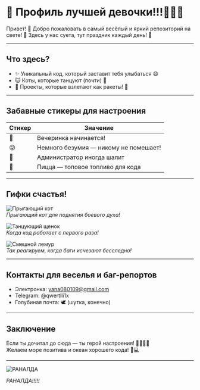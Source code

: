 # 🎉 Профиль лучшей девочки!!!🫦🫦🫦

Привет! 👋 Добро пожаловать в самый весёлый и яркий репозиторий на свете! 🚀 Здесь у нас суета, тут праздник каждый день! 🎉

---

## Что здесь?

- ✨ Уникальный код, который заставит тебя улыбаться 😄
- 🐱 Коты, которые танцуют (почти) 💃
- 🚀 Проекты, которые взлетают как ракеты! 🚀

---

## Забавные стикеры для настроения

| Стикер               | Значение                        |
|----------------------|--------------------------------|
| 🎉                   | Вечеринка начинается!          |
| 😜                   | Немного безумия — никому не помешает! |
| 🐒                   | Администратор иногда шалит      |
| 🍕                   | Пицца — топовое топливо для кода |

---

## Гифки счастья!

![Прыгающий кот](https://media.giphy.com/media/JIX9t2j0ZTN9S/giphy.gif)  
*Прыгающий кот для поднятия боевого духа!*

![Танцующий щенок](https://media.giphy.com/media/yoJC2Olx0ekMy2nX7W/giphy.gif)  
*Когда код работает с первого раза!*

![Смешной лемур](https://media.giphy.com/media/3oEjI6SIIHBdRxXI40/giphy.gif)  
*Так реагируем, когда баги исчезают бесследно!*

---

## Контакты для веселья и баг-репортов

- Электронка: yana080109@gmail.com
- Telegram: @qwertlli1x
- Голубиная почта: 🕊️ (шутка, конечно)

---

## Заключение

Если ты дочитал до сюда — ты герой настроения! 🦸‍♂️🦸‍♀️  
Желаем море позитива и океан хорошего кода! 🌊💻

---
![РАНАЛДА](https://media.giphy.com/media/v1.Y2lkPTc5MGI3NjExanFtaGQ1MmtnMjA3eDFxbDBlZTRlbXphYnIyYWVxYzBkdnNlcGt2OSZlcD12MV9naWZzX3NlYXJjaCZjdD1n/R312C3MEVg4SCYAber/giphy.gif)

*РАНАЛДА!!!!!*
